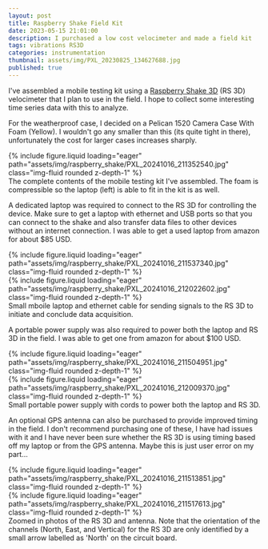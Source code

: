 ```yaml
---
layout: post
title: Raspberry Shake Field Kit
date: 2023-05-15 21:01:00
description: I purchased a low cost velocimeter and made a field kit
tags: vibrations RS3D
categories: instrumentation
thumbnail: assets/img/PXL_20230825_134627688.jpg
published: true
---
```


I've assembled a mobile testing kit using a [Raspberry Shake 3D](https://shop.raspberryshake.org/product/turnkey-iot-home-earth-monitor-rs-3d/) (RS 3D) velocimeter that I plan to use in the field. I hope to collect some interesting time series data with this to analyze. 

For the weatherproof case, I decided on a Pelican 1520 Camera Case With Foam (Yellow). I wouldn't go any smaller than this (its quite tight in there), unfortunately the cost for larger cases increases sharply.

<div class="row mt-3">
    <div class="col-sm mt-3 mt-md-0">
        {% include figure.liquid loading="eager" path="assets/img/raspberry_shake/PXL_20241016_211352540.jpg" class="img-fluid rounded z-depth-1" %}
    </div>
</div>
<div class="caption">
    The complete contents of the mobile testing kit I've assembled. The foam is compressible so the laptop (left) is able to fit in the kit is as well.
</div>

A dedicated laptop was required to connect to the RS 3D for controlling the device. Make sure to get a laptop with ethernet and USB ports so that you can connect to the shake and also transfer data files to other devices without an internet connection. I was able to get a used laptop from amazon for about $85 USD.

<div class="row mt-3">
    <div class="col-sm mt-3 mt-md-0">
        {% include figure.liquid loading="eager" path="assets/img/raspberry_shake/PXL_20241016_211537340.jpg" class="img-fluid rounded z-depth-1" %}
    </div>
    <div class="col-sm mt-3 mt-md-0">
        {% include figure.liquid loading="eager" path="assets/img/raspberry_shake/PXL_20241016_212022602.jpg" class="img-fluid rounded z-depth-1" %}
    </div>
</div>
<div class="caption">
    Small mboile laptop and ethernet cable for sending signals to the RS 3D to initiate and conclude data acquisition.
</div>

A portable power supply was also required to power both the laptop and RS 3D in the field. I was able to get one from amazon for about $100 USD.

<div class="row mt-3">
    <div class="col-sm mt-3 mt-md-0">
        {% include figure.liquid loading="eager" path="assets/img/raspberry_shake/PXL_20241016_211504951.jpg" class="img-fluid rounded z-depth-1" %}
    </div>
    <div class="col-sm mt-3 mt-md-0">
        {% include figure.liquid loading="eager" path="assets/img/raspberry_shake/PXL_20241016_212009370.jpg" class="img-fluid rounded z-depth-1" %}
    </div>
</div>
<div class="caption">
    Small portable power supply with cords to power both the laptop and RS 3D.
</div>

An optional GPS antenna can also be purchased to provide improved timing in the field. I don't recommend purchasing one of these, I have had issues with it and I have never been sure whether the RS 3D is using timing based off my laptop or from the GPS antenna. Maybe this is just user error on my part...

<div class="row mt-3">
    <div class="col-sm mt-3 mt-md-0">
        {% include figure.liquid loading="eager" path="assets/img/raspberry_shake/PXL_20241016_211513851.jpg" class="img-fluid rounded z-depth-1" %}
    </div>
    <div class="col-sm mt-3 mt-md-0">
        {% include figure.liquid loading="eager" path="assets/img/raspberry_shake/PXL_20241016_211517613.jpg" class="img-fluid rounded z-depth-1" %}
    </div>
</div>
<div class="caption">
    Zoomed in photos of the RS 3D and antenna. Note that the orientation of the channels (North, East, and Vertical) for the RS 3D are only identified by a small arrow labelled as 'North' on the circuit board.
</div>
